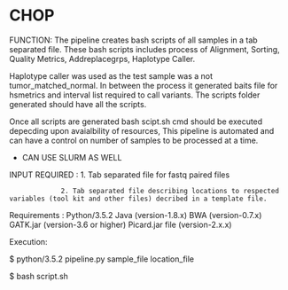 # CHOP

FUNCTION: The pipeline creates bash scripts of all samples in a tab separated file. These bash scripts includes process of Alignment, Sorting, Quality Metrics, Addreplacegrps, Haplotype Caller.

Haplotype caller was used as the test sample was a not tumor_matched_normal. In between the process it generated baits file for hsmetrics and interval list required to call variants. The scripts folder generated should have all the scripts. 

Once all scripts are generated bash scipt.sh cmd should be executed depecding upon avaialbility of resources, This pipeline is automated and can have a control on number of samples to be processed at a time.
* CAN USE SLURM AS WELL

INPUT REQUIRED : 1. Tab separated file for fastq paired files
                 
                 2. Tab separated file describing locations to respected variables (tool kit and other files) decribed in a template file.

Requirements :
    Python/3.5.2
    Java (version-1.8.x)
    BWA (version-0.7.x)
    GATK.jar (version-3.6 or higher)
    Picard.jar file (version-2.x.x)

Execution:
    
$ python/3.5.2 pipeline.py sample_file location_file

$ bash script.sh
